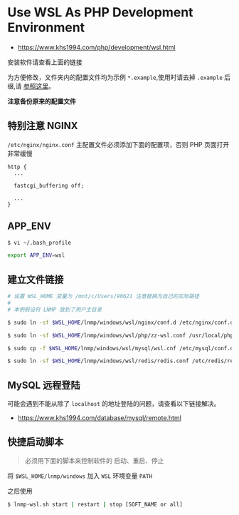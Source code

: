 # Use WSL As PHP Development Environment

* https://www.khs1994.com/php/development/wsl.html

安装软件请查看上面的链接

为方便修改，文件夹内的配置文件均为示例 `*.example`,使用时请去掉 `.example` 后缀,请 [参照这里](path.md)。

**注意备份原来的配置文件**

## 特别注意 NGINX

`/etc/nginx/nginx.conf` 主配置文件必须添加下面的配置项，否则 PHP 页面打开非常缓慢

```nginx
http {
  ...

  fastcgi_buffering off;

  ...
}
```

## APP_ENV

```bash
$ vi ~/.bash_profile

export APP_ENV=wsl
```

## 建立文件链接

```bash
# 设置 WSL_HOME 变量为 /mnt/c/Users/90621 注意替换为自己的实际路径
#
# 本例假设将 LNMP 放到了用户主目录

$ sudo ln -sf $WSL_HOME/lnmp/windows/wsl/nginx/conf.d /etc/nginx/conf.d

$ sudo ln -sf $WSL_HOME/lnmp/windows/wsl/php/zz-wsl.conf /usr/local/php/etc/php-fpm.d/zz-wsl.conf

$ sudo cp -f $WSL_HOME/lnmp/windows/wsl/mysql/wsl.cnf /etc/mysql/conf.d/wsl.cnf

$ sudo ln -sf $WSL_HOME/lnmp/windows/wsl/redis/redis.conf /etc/redis/redis.conf
```

## MySQL 远程登陆

可能会遇到不能从除了 `localhost` 的地址登陆的问题，请查看以下链接解决。

* https://www.khs1994.com/database/mysql/remote.html

## 快捷启动脚本

> 必须用下面的脚本来控制软件的 启动、重启、停止

将 `$WSL_HOME/lnmp/windows` 加入 `WSL` 环境变量 `PATH`

之后使用

```bash
$ lnmp-wsl.sh start | restart | stop [SOFT_NAME or all]
```
